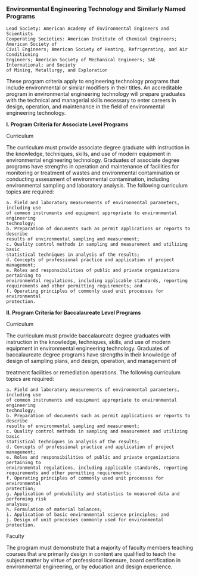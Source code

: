 

### Environmental Engineering Technology and Similarly Named Programs

```
Lead Society: American Academy of Environmental Engineers and Scientists
Cooperating Societies: American Institute of Chemical Engineers; American Society of
Civil Engineers; American Society of Heating, Refrigerating, and Air Conditioning
Engineers; American Society of Mechanical Engineers; SAE International; and Society
of Mining, Metallurgy, and Exploration
```
These program criteria apply to engineering technology programs that include
environmental or similar modifiers in their titles. An accreditable program in
environmental engineering technology will prepare graduates with the technical and
managerial skills necessary to enter careers in design, operation, and maintenance in
the field of environmental engineering technology.

**I. Program Criteria for Associate Level Programs**

Curriculum

The curriculum must provide associate degree graduate with instruction in the
knowledge, techniques, skills, and use of modern equipment in environmental
engineering technology. Graduates of associate degree programs have strengths in
operation and maintenance of facilities for monitoring or treatment of wastes and
environmental contamination or conducting assessment of environmental
contamination, including environmental sampling and laboratory analysis. The
following curriculum topics are required:

```
a. Field and laboratory measurements of environmental parameters, including use
of common instruments and equipment appropriate to environmental engineering
technology;
b. Preparation of documents such as permit applications or reports to describe
results of environmental sampling and measurement;
c. Quality control methods in sampling and measurement and utilizing basic
statistical techniques in analysis of the results;
d. Concepts of professional practice and application of project management;
e. Roles and responsibilities of public and private organizations pertaining to
environmental regulations, including applicable standards, reporting
requirements and other permitting requirements; and
f. Operating principles of commonly used unit processes for environmental
protection.
```
**II. Program Criteria for Baccalaureate Level Programs**

Curriculum

The curriculum must provide baccalaureate degree graduates with instruction in the
knowledge, techniques, skills, and use of modern equipment in environmental
engineering technology. Graduates of baccalaureate degree programs have strengths in
their knowledge of design of sampling plans, and design, operation, and management of


treatment facilities or remediation operations. The following curriculum topics are
required:

```
a. Field and laboratory measurements of environmental parameters, including use
of common instruments and equipment appropriate to environmental engineering
technology;
b. Preparation of documents such as permit applications or reports to describe
results of environmental sampling and measurement;
c. Quality control methods in sampling and measurement and utilizing basic
statistical techniques in analysis of the results;
d. Concepts of professional practice and application of project management;
e. Roles and responsibilities of public and private organizations pertaining to
environmental regulations, including applicable standards, reporting
requirements and other permitting requirements;
f. Operating principles of commonly used unit processes for environmental
protection;
g. Application of probability and statistics to measured data and performing risk
analyses;
h. Formulation of material balances;
i. Application of basic environmental science principles; and
j. Design of unit processes commonly used for environmental protection.
```
Faculty

The program must demonstrate that a majority of faculty members teaching courses
that are primarily design in content are qualified to teach the subject matter by virtue
of professional licensure, board certification in environmental engineering, or by
education and design experience.